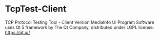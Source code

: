 # TcpTest-Client
TCP Protocol Testing Tool - Client Version
MediaInfo UI Program Software uses Qt 5 framework by The Qt Company, distributed under LGPL license. https://qt.io/
